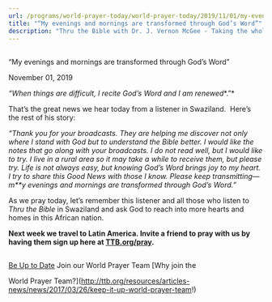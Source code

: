 ```yaml
---
url: /programs/world-prayer-today/world-prayer-today/2019/11/01/my-evenings-and-mornings-are-transformed-through-god-s-word
title: "“My evenings and mornings are transformed through God’s Word”"
description: "Thru the Bible with Dr. J. Vernon McGee - Taking the whole Word to the whole world"
---
```







## 
 “My evenings and mornings are transformed through God’s Word”


November 01, 2019




*“When things are difficult, I recite God’s Word and I am renewed**.”*


That’s the great news we hear today from a listener in Swaziland.  Here’s the rest of his story:


*“Thank you for your broadcasts. They are helping me discover not only where I stand with God but to understand the Bible better. I would like the notes that go along with your broadcasts. I do not read well, but I would like to try. I live in a rural area so it may take a while to receive them, but please try. Life is not always easy, but knowing God’s Word brings joy to my heart. I try to share this Good News with those I know. Please keep transmitting—m**y evenings and mornings are transformed through God’s Word.”*


As we pray today, let’s remember this listener and all those who listen to *Thru the Bible* in Swaziland and ask God to reach into more hearts and homes in this African nation.


**Next week we travel to Latin America. Invite a friend to pray with us by having them sign up here at [TTB.org/pray](http://www.TTB.org/pray).**







## 




[Be Up to Date](http://feeds.feedburner.com/WorldPrayerToday "World Prayer Today RSS Feed")
Join our World Prayer Team
[Why join the  

World Prayer Team?](http://ttb.org/resources/articles-news/news/2017/03/26/keep-it-up-world-prayer-team!)




